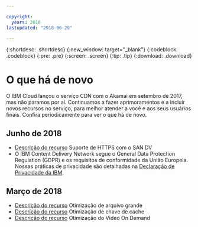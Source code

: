 ```yaml
---

copyright:
  years: 2018
lastupdated: "2018-06-20"

---
```


{:shortdesc: .shortdesc}
{:new_window: target="_blank"}
{:codeblock: .codeblock}
{:pre: .pre}
{:screen: .screen}
{:tip: .tip}
{:download: .download}

# O que há de novo

O IBM Cloud lançou o serviço CDN com o Akamai em setembro de 2017, mas não paramos por aí. Continuamos a fazer aprimoramentos e a incluir novos recursos no serviço, para melhor atender a você e aos seus usuários finais. Confira periodicamente para ver o que há de novo.

## Junho de 2018

* [Descrição do recurso](about.html#https-protocol-support-with-wildcard-and-dv-san-certificate) Suporte de HTTPS com o SAN DV 
* O IBM Content Delivery Network segue o General Data Protection Regulation (GDPR) e os requisitos de conformidade da União Europeia. Nossas práticas de privacidade são detalhadas na [Declaração de Privacidade da IBM](https://www.ibm.com/privacy/us/en/).

## Março de 2018

  * [Descrição do recurso](about.html#large-file-optimization) Otimização de arquivo grande 
  * [Descrição do recurso](about.html#cache-key-query-args) Otimização de chave de cache
  * [Descrição do recurso](about.html#video-on-demand-optimization) Otimização do Video On Demand
